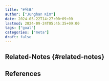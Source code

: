 ```yaml
---
title: "#목표"
author: ["Junghan Kim"]
date: 2024-05-22T14:27:00+09:00
lastmod: 2024-09-24T05:45:35+09:00
tags: ["goal"]
categories: ["meta"]
draft: false
---
```


## Related-Notes {#related-notes}

## References

<style>.csl-entry{text-indent: -1.5em; margin-left: 1.5em;}</style><div class="csl-bib-body">
</div>
